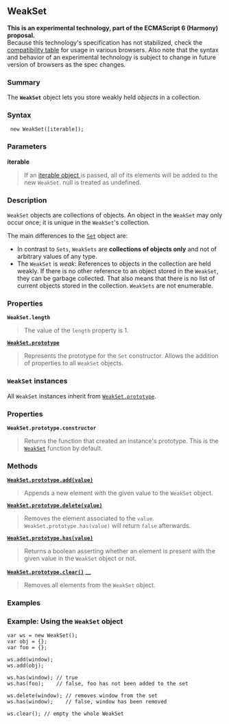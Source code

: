 ## WeakSet

**This is an experimental technology, part of the ECMAScript 6 (Harmony) proposal.**  
Because this technology's specification has not stabilized, check the [compatibility table][0] for usage in various browsers. Also note that the syntax and behavior of an experimental technology is subject to change in future version of browsers as the spec changes.

### Summary

The **`WeakSet`** object lets you store weakly held _objects_ in a collection.

### Syntax

     new WeakSet([iterable]);

### Parameters

**iterable**

> If an [iterable object ][1]is passed, all of its elements will be added to the new `WeakSet`. null is treated as undefined.

### Description

`WeakSet` objects are collections of objects. An object in the `WeakSet` may only occur once; it is unique in the `WeakSet`'s collection.

The main differences to the [`Set`][2] object are:

* In contrast to `Sets`, `WeakSets` are **collections of objects only** and not of arbitrary values of any type.
* The `WeakSet` is _weak_: References to objects in the collection are held weakly. If there is no other reference to an object stored in the `WeakSet`, they can be garbage collected. That also means that there is no list of current objects stored in the collection. `WeakSets` are not enumerable.

### Properties

**`WeakSet.length`**

> The value of the `length` property is 1\.

**[`WeakSet.prototype`][3]**

> Represents the prototype for the `Set` constructor. Allows the addition of properties to all `WeakSet` objects.

### `WeakSet` instances

All `WeakSet` instances inherit from [`WeakSet.prototype`][3].

### Properties

**`WeakSet.prototype.constructor`**

> Returns the function that created an instance's prototype. This is the [`WeakSet`][4] function by default.

### Methods

**[`WeakSet.prototype.add(value)`][5]**

> Appends a new element with the given value to the `WeakSet` object.

**[`WeakSet.prototype.delete(value)`][6]**

> Removes the element associated to the `value`. `WeakSet.prototype.has(value)` will return `false` afterwards.

**[`WeakSet.prototype.has(value)`][7]**

> Returns a boolean asserting whether an element is present with the given value in the `WeakSet` object or not.

**[`WeakSet.prototype.clear()`][8] __**

> Removes all elements from the `WeakSet` object.

### Examples

### Example: Using the `WeakSet` object

    var ws = new WeakSet();
    var obj = {};
    var foo = {};
    
    ws.add(window);
    ws.add(obj);
    
    ws.has(window); // true
    ws.has(foo);    // false, foo has not been added to the set
    
    ws.delete(window); // removes window from the set
    ws.has(window);    // false, window has been removed
    
    ws.clear(); // empty the whole WeakSet
    



[0]: #Browser_compatibility
[1]: https://developer.mozilla.org/en/docs/Web/JavaScript/Reference/Statements/for...of
[2]: https://developer.mozilla.org/en/docs/Web/JavaScript/Reference/Global_Objects/Set "The Set object lets you store unique values of any type, whether primitive values or object references."
[3]: https://developer.mozilla.org/en/docs/Web/JavaScript/Reference/Global_Objects/WeakSet/prototype "The WeakSet.prototype property represents the prototype for the WeakSet constructor."
[4]: https://developer.mozilla.org/en/docs/Web/JavaScript/Reference/Global_Objects/WeakSet "The WeakSet object lets you store weakly held objects in a collection."
[5]: https://developer.mozilla.org/en/docs/Web/JavaScript/Reference/Global_Objects/WeakSet/add "The add() method appends a new object to the end of a WeakSet object."
[6]: https://developer.mozilla.org/en/docs/Web/JavaScript/Reference/Global_Objects/WeakSet/delete "The delete() method removes the specified element from a WeakSet object."
[7]: https://developer.mozilla.org/en/docs/Web/JavaScript/Reference/Global_Objects/WeakSet/has "The has() method returns a boolean indicating whether an object exists in a WeakSet or not."
[8]: https://developer.mozilla.org/en/docs/Web/JavaScript/Reference/Global_Objects/WeakSet/clear "The clear() method removes all elements from a WeakSet object."
